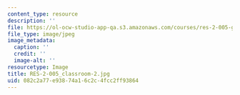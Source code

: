 ```yaml
---
content_type: resource
description: ''
file: https://ol-ocw-studio-app-qa.s3.amazonaws.com/courses/res-2-005-girls-who-build-make-your-own-wearables-workshop-spring-2015/082c2a77e93874a16c2c4fcc2ff93864_RES-2-005_classroom-2.jpg
file_type: image/jpeg
image_metadata:
  caption: ''
  credit: ''
  image-alt: ''
resourcetype: Image
title: RES-2-005_classroom-2.jpg
uid: 082c2a77-e938-74a1-6c2c-4fcc2ff93864
---
```

